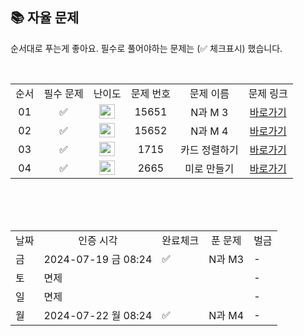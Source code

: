 
## 📚 자율 문제

순서대로 푸는게 좋아요.
필수로 풀어야하는 문제는 (✅ 체크표시) 했습니다.

<br/>
<table>
  <tr>
    <td align="center">순서</td>
    <td align="center">필수 문제</td>
    <td align="center">난이도</td>
    <td align="center">문제 번호</td>
    <td align="center">문제 이름</td>
    <td align="center">문제 링크</td>
  </tr>
    <tr>
    <td align="center">01</td>
    <td align="center">✅</td>
    <td align="center"><img height="23px" width="25px" src="https://d2gd6pc034wcta.cloudfront.net/tier/8.svg"></td>
    <td align="center">15651</td>
    <td align="center">N과 M 3</td>
    <td align="center"><a href="https://www.acmicpc.net/problem/15651">바로가기</a></td>
  </tr>
    <tr>
    <td align="center">02</td>
    <td align="center">✅</td>
    <td align="center"><img height="23px" width="25px" src="https://d2gd6pc034wcta.cloudfront.net/tier/8.svg"></td>
    <td align="center">15652</td>
    <td align="center">N과 M 4</td>
    <td align="center"><a href="https://www.acmicpc.net/problem/15652">바로가기</a></td>
  </tr>

  <tr>
    <td align="center">03</td>
    <td align="center">✅</td>
    <td align="center"><img height="23px" width="25px" src="https://d2gd6pc034wcta.cloudfront.net/tier/12.svg"></td>
    <td align="center">1715</td>
    <td align="center">카드 정렬하기</td>
    <td align="center"><a href="https://www.acmicpc.net/problem/1715">바로가기</a></td>
  </tr>
  <tr>
    <td align="center">04</td>
    <td align="center">✅</td>
    <td align="center"><img height="23px" width="25px" src="https://d2gd6pc034wcta.cloudfront.net/tier/12.svg"></td>
    <td align="center">2665</td>
    <td align="center">미로 만들기</td>
    <td align="center"><a href="https://www.acmicpc.net/problem/2665">바로가기</a></td>
  </tr>

</table>
<br/><br/>


<br>

<table>
  <tr>
    <td align="center">날짜</td>
    <td align="center">인증 시각</td>
    <td align="center">완료체크</td>
    <td align="center">푼 문제</td>
    <td align="center">벌금</td>
  </tr>
  <tr>
    <td>금</td>
    <td>2024-07-19 금 08:24</td>
    <td>✅</td>
    <td>N과 M3</td>
    <td>-</td>
  </tr>
  <tr>
    <td>토</td>
    <td>면제</td>
    <td></td>
    <td></td>
    <td>-</td>
  </tr>
  <tr>
    <td>일</td>
    <td>면제</td>
    <td></td>
    <td></td>
    <td>-</td>
  </tr>
  <tr>
    <td>월</td>
    <td>2024-07-22 월 08:24</td>
    <td>✅</td>
    <td>N과 M4</td>
    <td>-</td>
  </tr>
</table>
